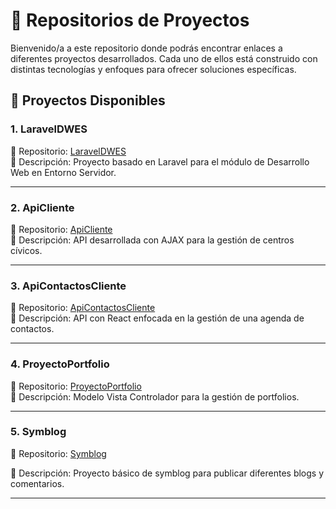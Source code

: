 # 📌 Repositorios de Proyectos

Bienvenido/a a este repositorio donde podrás encontrar enlaces a diferentes proyectos desarrollados. Cada uno de ellos está construido con distintas tecnologías y enfoques para ofrecer soluciones específicas.

## 🚀 Proyectos Disponibles

### 1. LaravelDWES
📂 Repositorio: [LaravelDWES](https://github.com/DaniBalsera/LaravelDWES)  
📖 Descripción: Proyecto basado en Laravel para el módulo de Desarrollo Web en Entorno Servidor.

---

### 2. ApiCliente
📂 Repositorio: [ApiCliente](https://github.com/DaniBalsera/ApiCliente)  
📖 Descripción: API desarrollada con AJAX para la gestión de centros cívicos.

---

### 3. ApiContactosCliente
📂 Repositorio: [ApiContactosCliente](https://github.com/DaniBalsera/ApiContactosCliente)  
📖 Descripción: API con React enfocada en la gestión de una agenda de contactos.

---

### 4. ProyectoPortfolio
📂 Repositorio: [ProyectoPortfolio](https://github.com/DaniBalsera/ProyectoPortfolio)  
📖 Descripción: Modelo Vista Controlador para la gestión de portfolios.

---

### 5. Symblog
📂 Repositorio: [Symblog](https://github.com/DaniBalsera/Symblog) 

📖 Descripción: Proyecto básico de symblog para publicar diferentes blogs y comentarios.

---

